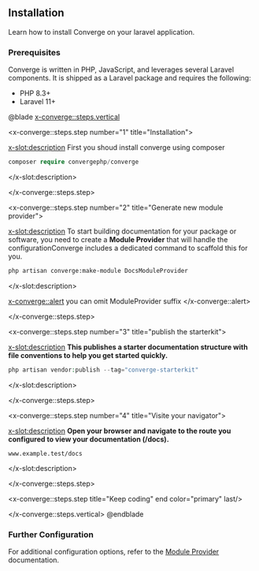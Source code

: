 ## Installation

Learn how to install Converge on your laravel application.

### Prerequisites

Converge  is written in PHP, JavaScript, and leverages several Laravel components. It is shipped as a Laravel package and requires the following:

- PHP 8.3+
- Laravel 11+


@blade
<x-converge::steps.vertical>

<!-- STEP 1 -->
<x-converge::steps.step
        number="1"
        title="Installation">

<x-slot:description>
First you shoud install converge using composer
```php
composer require convergephp/converge
```
</x-slot:description>

</x-converge::steps.step>

<!-- STEP 2 -->
<x-converge::steps.step
        number="2"
        title="Generate new module provider">

<x-slot:description>
To start building documentation for your package or software, you need to create a **Module Provider** that will handle the configurationConverge includes a dedicated command to scaffold this for you.
```bash
php artisan converge:make-module DocsModuleProvider
```
</x-slot:description>

<x-converge::alert>
you can omit ModuleProvider suffix
</x-converge::alert>

</x-converge::steps.step>


<!-- STEP 3 -->
<x-converge::steps.step
        number="3"
        title="publish the starterkit">

<x-slot:description>
**This publishes a starter documentation structure with file conventions to help you get started quickly.**

```php
php artisan vendor:publish --tag="converge-starterkit"
```
</x-slot:description>

</x-converge::steps.step>


<!-- STEP 4 -->
<x-converge::steps.step
        number="4"
        title="Visite your navigator">

<x-slot:description>
**Open your browser and navigate to the route you configured to view your documentation (/docs).**
```shell
www.example.test/docs
```
</x-slot:description>

</x-converge::steps.step>

<!-- STEP 5 -->
<x-converge::steps.step title="Keep coding" end color="primary" last/>

</x-converge::steps.vertical>
@endblade




### Further Configuration


For additional configuration options, refer to the [Module Provider](modules/module-provider) documentation.
